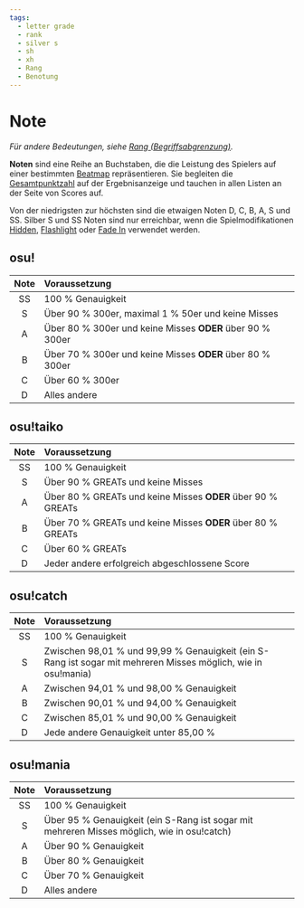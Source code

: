 ```yaml
---
tags:
  - letter grade
  - rank
  - silver s
  - sh
  - xh
  - Rang
  - Benotung
---
```


# Note

*Für andere Bedeutungen, siehe [Rang (Begriffsabgrenzung)](/wiki/Disambiguation/Rank).*

**Noten** sind eine Reihe an Buchstaben, die die Leistung des Spielers auf einer bestimmten [Beatmap](/wiki/Beatmap) repräsentieren. Sie begleiten die [Gesamtpunktzahl](/wiki/Gameplay/Score) auf der Ergebnisanzeige und tauchen in allen Listen an der Seite von Scores auf.

Von der niedrigsten zur höchsten sind die etwaigen Noten D, C, B, A, S und SS. Silber S und SS Noten sind nur erreichbar, wenn die Spielmodifikationen [Hidden](/wiki/Game_modifier/Hidden), [Flashlight](/wiki/Game_modifier/Flashlight) oder [Fade In](/wiki/Game_modifier/Fade_In) verwendet werden.

## osu!

| Note | Voraussetzung |
| :-: | :-- |
| SS | 100 % Genauigkeit |
| S | Über 90 % 300er, maximal 1 % 50er und keine Misses |
| A | Über 80 % 300er und keine Misses **ODER** über 90 % 300er |
| B | Über 70 % 300er und keine Misses **ODER** über 80 % 300er |
| C | Über 60 % 300er |
| D | Alles andere |

## osu!taiko

| Note | Voraussetzung |
| :-: | :-- |
| SS | 100 % Genauigkeit |
| S | Über 90 % GREATs und keine Misses |
| A | Über 80 % GREATs und keine Misses **ODER** über 90 % GREATs |
| B | Über 70 % GREATs und keine Misses **ODER** über 80 % GREATs |
| C | Über 60 % GREATs |
| D | Jeder andere erfolgreich abgeschlossene Score |

## osu!catch

| Note | Voraussetzung |
| :-: | :-- |
| SS | 100 % Genauigkeit |
| S | Zwischen 98,01 % und 99,99 % Genauigkeit (ein S-Rang ist sogar mit mehreren Misses möglich, wie in osu!mania) |
| A | Zwischen 94,01 % und 98,00 % Genauigkeit |
| B | Zwischen 90,01 % und 94,00 % Genauigkeit |
| C | Zwischen 85,01 % und 90,00 % Genauigkeit |
| D | Jede andere Genauigkeit unter 85,00 % |

## osu!mania

| Note | Voraussetzung |
| :-: | :-- |
| SS | 100 % Genauigkeit |
| S | Über 95 % Genauigkeit (ein S-Rang ist sogar mit mehreren Misses möglich, wie in osu!catch) |
| A | Über 90 % Genauigkeit |
| B | Über 80 % Genauigkeit |
| C | Über 70 % Genauigkeit |
| D | Alles andere |
